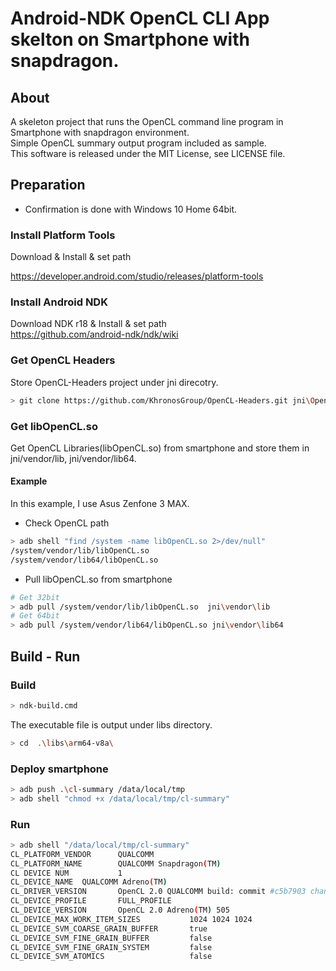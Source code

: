 # Android-NDK OpenCL CLI App skelton on Smartphone with snapdragon.

## About
A skeleton project that runs the OpenCL command line program in Smartphone with snapdragon environment.  
Simple OpenCL summary output program included as sample.  
This software is released under the MIT License, see LICENSE file.


## Preparation
- Confirmation is done with Windows 10 Home 64bit.

### Install Platform Tools

Download & Install & set path  

https://developer.android.com/studio/releases/platform-tools

### Install Android NDK
Download NDK r18 & Install & set path  
https://github.com/android-ndk/ndk/wiki


### Get OpenCL Headers

Store OpenCL-Headers project under jni direcotry.

```sh
> git clone https://github.com/KhronosGroup/OpenCL-Headers.git jni\OpenCL-Headers
```


### Get libOpenCL.so
Get OpenCL Libraries(libOpenCL.so) from smartphone and store them in jni/vendor/lib, jni/vendor/lib64.
#### Example
In this example, I use Asus Zenfone 3 MAX.

- Check OpenCL path
```sh
> adb shell "find /system -name libOpenCL.so 2>/dev/null"
/system/vendor/lib/libOpenCL.so
/system/vendor/lib64/libOpenCL.so
```

- Pull libOpenCL.so from smartphone
```sh
# Get 32bit
> adb pull /system/vendor/lib/libOpenCL.so  jni\vendor\lib
# Get 64bit
> adb pull /system/vendor/lib64/libOpenCL.so jni\vendor\lib64
```

## Build - Run

### Build

```sh
> ndk-build.cmd
```

The executable file is output under libs directory.

```sh
> cd  .\libs\arm64-v8a\
```

### Deploy smartphone

```sh
> adb push .\cl-summary /data/local/tmp
> adb shell "chmod +x /data/local/tmp/cl-summary"
```

### Run

```sh
> adb shell "/data/local/tmp/cl-summary"
CL_PLATFORM_VENDOR      QUALCOMM
CL_PLATFORM_NAME        QUALCOMM Snapdragon(TM)
CL DEVICE NUM           1
CL_DEVICE_NAME  QUALCOMM Adreno(TM)
CL_DRIVER_VERSION       OpenCL 2.0 QUALCOMM build: commit #c5b7903 changeid #Ic4cf336e0a Date: 02/17/17 Fri Local Branch:  Remote Branch:  Compiler E031.31.00.03
CL_DEVICE_PROFILE       FULL_PROFILE
CL_DEVICE_VERSION       OpenCL 2.0 Adreno(TM) 505
CL_DEVICE_MAX_WORK_ITEM_SIZES           1024 1024 1024
CL_DEVICE_SVM_COARSE_GRAIN_BUFFER       true
CL_DEVICE_SVM_FINE_GRAIN_BUFFER         false
CL_DEVICE_SVM_FINE_GRAIN_SYSTEM         false
CL_DEVICE_SVM_ATOMICS                   false
```
